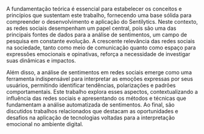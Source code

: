 A fundamentação teórica é essencial para estabelecer os conceitos e princípios que sustentam este trabalho, fornecendo uma base sólida para compreender o desenvolvimento e aplicação do Sentilytics. Neste contexto, as redes sociais desempenham um papel central, pois são uma das principais fontes de dados para a análise de sentimentos, um campo de pesquisa em constante evolução. A crescente relevância das redes sociais na sociedade, tanto como meio de comunicação quanto como espaço para expressões emocionais e opinativas, reforça a necessidade de investigar suas dinâmicas e impactos.

Além disso, a análise de sentimentos em redes sociais emerge como uma ferramenta indispensável para interpretar as emoções expressas por seus usuários, permitindo identificar tendências, polarizações e padrões comportamentais. Este trabalho explora esses aspectos, contextualizando a influência das redes sociais e apresentando os métodos e técnicas que fundamentam a análise automatizada de sentimentos. Ao final, são discutidos trabalhos relacionados que destacam as oportunidades e desafios na aplicação de tecnologias voltadas para a interpretação emocional no ambiente digital.
